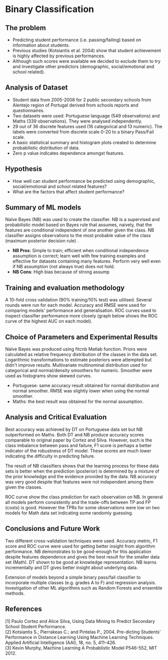 # Binary Classification

## The problem

* Predicting student performance (i.e. passing/failing) based on information about students.
* Previous studies (Kotsiantis et al. 2004) show that student achievement is highly affected by previous performances.
* Although such scores were available we decided to exclude them to try and investigate other predictors (demographic, 
social/emotional and school related).

## Analysis of Dataset
* Student data from 2005-2008 for 2 public secondary schools from Alentejo region of Portugal derived from schools reports and 
questionnaires.
* Two datasets were used: Portuguese language (549 observations) and Maths (339 observations). They were analysed independently.
* 29 out of 36 discrete features used (16 categorical and 13 numeric). The labels were converted from discrete scale 0-20 to a 
binary Pass/Fail scale.
* A basic statistical summary and histogram plots created to determine probabilistic distribution of data.
* Zero p value indicates dependence amongst features.

## Hypothesis
* How well can student performance be predicted using demographic, social/emotional and school related features?
* What are the factors that affect student performance?

## Summary of ML models
Naïve Bayes (NB) was used to create the classifier. NB is a supervised and probabilistic model based on Bayes rule that
assumes, naively, that the features are conditional independent of one another given the class. NB classifier assigns observations to the most probable value of the class (maximum posterior decision rule) .

* **NB Pros**: Simple to train; efficient when conditional independence assumption is correct; learn well with few training examples and effective for datasets containing many features. Perform very well even if NB assumption (not always true) does not hold.
* **NB Cons**: High bias because of strong assump

## Training and evaluation methodology
A 10-fold cross validation (90% training/10% test) was utilised. Several rounds were run for each model. Accuracy and RMSE were used for comparing models' performance and generalisation. ROC curves used to inspect classifier performance more closely (graph below shows the ROC curve of the highest AUC on each model).

## Choice of Parameters and Experimental Results

Naïve Bayes was produced using fitcnb Matlab function. Priors were calculated as relative frequency distribution of the classes in the data set. Logarithmic transformations to estimate posteriors were attempted but didn't improve results. Multivariate multinominal distribution used for categorical and normal/density smoothers for numeric. Smoother were used as histograms show
skewed curves. 
* Portuguese: same accuracy result obtained for normal distribution and normal smoother. RMSE was slightly lower
when using the normal smoother.
* Maths: the best result was obtained for the normal assumption.

## Analysis and Critical Evaluation

Best accuracy was achieved by DT on Portuguese data set but NB
outperformed on Maths. Both DT and NB produce accuracy scores
comparable to original paper by Cortez and Silva. However, such is the
class imbalance between pass and failure, F1 score is perhaps a better
indicator of the robustness of DT model. These scores are much lower
indicating the difficulty in predicting failure.

The result of NB classifiers shows that the learning process for these  data sets is better when the prediction (posterior) is determined by a mixture of the prior knowledge and the evidence provided by the data. NB accuracy was very good despite that features were not independent among them given the classes.

ROC curve show the class prediction for each observation on NB. In general all models perform consistently and the trade-offs between TP and FP (costs) is good. However the TPRs for some observations were low on two models for Math data set indicating some randomly guessing.

## Conclusions and Future Work

Two different cross-validation techniques were used. Accuracy metric, F1 score and ROC curve were used for
getting better insight from algorithm performance. NB demonstrates to be good-enough for this application
despite features dependence and gives the best result for the smaller data set (Math). DT shown to be good at
knowledge representation. NB learns incrementally and DT gives better insight about underlying data.

Extension of models beyond a simple binary pass/fail classifier to incorporate multiple classes (e.g. grades A to F)
and regression analysis. Investigation of other ML algorithms such as Random Forests and ensemble methods.

## References

[1] Paulo Cortez and Alice Silva, Using Data Mining to Predict Secondary School Student Performance.      
[2] Kotsiantis S.; Pierrakeas C.; and Pintelas P., 2004. Pre-dicting Students’ Performance in Distance Learning Using Machine Learning Techniques. Applied Artificial Intelligence (AAI), 18, no. 5, 411–426.    
[3] Kevin Murphy, Machine Learning A Probablistic Model P546-552, MIT 2012.
